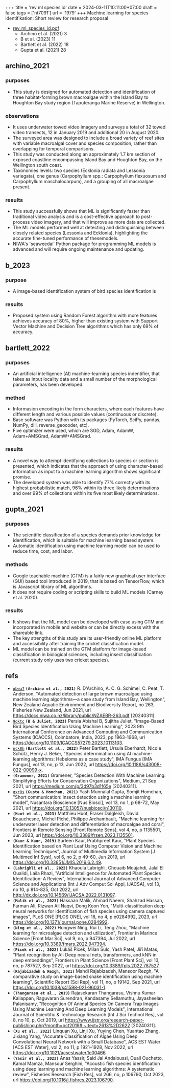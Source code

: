 +++
title = 'rev ml species id'
date = 2024-03-11T10:11:00+07:00
draft = false
tags = ['nt7091']
url = '1979'
+++
Machine learning for species identifikation: Short review for research proposal
<!--more-->

+ [rev_ml_species_id.pdf](https://osf.io/6fsy9)
  - Archino et al. (2021) 3
  - B et al. (2023) 11
  - Bartlett et al. (2022) 18
  - Gupta et al. (2021) 28

## archino_2021
### purposes
+ This study is designed for automated detection and identification of three habitat-forming brown macroalgae within the Island Bay to Houghton Bay study region (Taputeranga Marine Reserve) in Wellington.

### observations
+ It uses underwater towed video imagery and surveys a total of 32 towed video transects, 12 in January 2019 and additional 20 in August 2020.
+ The surveyed area was designed to include a broad variety of reef sites with variable macroalgal cover and species composition, rather than
overlapping for temporal comparisons.
+ This study was conducted along an approximately 1.7 km section of exposed coastline encompassing Island Bay and Houghton Bay, on the Wellington south coast.
+ Taxonomies levels: two species (Ecklonia radiata and Lessonia variegata), one genus (Carpophyllum spp.: Carpophyllum flexuosum and Carpophyllum maschalocarpum), and a grouping of all macroalgae present.

### results
+ This study successfully shows that ML is significantly faster than traditional video analysis and is a cost-effective approach to post-process video imagery, and that will improve as more data are collected.
+ The ML models performed well at detecting and distinguishing between closely related species (Lessonia and Ecklonia), highlighting the accurate fine-tuned performance of thesemodels.
+ NIWA's 'seaweedai' Python package for programming ML models is advanced and will require ongoing maintenance and updating.


## b_2023
### purpose
+ A image-based identification system of  bird species identification is

### results
+ Proposed system using Random Forest algorithm with more features achieves accuracy of 80%, higher than existing system with Support Vector Machine and Decision Tree algorithms which has only 69% of accuracy.


## bartlett_2022
### purposes
+ An artificial intelligence (AI) machine-learning species indentifier, that takes as input locality data and a small number of the morphological parameters, has been developed.

### method
+ Informasion encoding in the form characters, where each features have different length and various possible values (continuous or discrete).
+ Base software was Python with its packages (PyTorch, SciPy, pandas, NumPy, dill, reverse_geocoder, etc).
+ Five optimizer were used, which are SGD, Adam, AdamW, Adam+AMSGrad, AdamW+AMSGrad.

### results
+ A novel way to attempt identifying collections to species or section is presented, which indicates that the approach of using character-based information as input to a machine learning algorithm shows significant promise.
+ The developed system was able to identify 77% correctly with its highest probabilistic match, 96% within its three likely determinations and over 99% of collections within its five most likely determinations.


## gupta_2021
### purposes
+ The scientific classification of a species demands prior knowledge for identification, which is suitable for machine learning based system.
+ Automatic identification using machine learning model can be used to reduce time, cost, and labor.

### methods
+ Google teachable machine (GTM) is a fairly new graphical user interface (GUI) based tool introduced in 2019, that is based on TensorFlow, which is Javascript library of ML algorithms.
+ It does not require coding or scripting skills to build ML models (Carney et al. 2020).

### results
+ It shows that the ML model can be developed with ease using GTM and incorporated in mobile and website or can be directly excess with the shareable link.
+ The key strengths of this study are its user-friendly online ML platform and accessibility after training the cricket classification model.
+ ML model can be trained on the GTM platform for image-based classification in biological sciences, including insect classification (current study only uses two cricket species).


## refs
+ [`qbwa7`](https://osf.io/qbwa7) **`(Archino et al., 2021)`** R. D'Archino, A. C. G. Schimel, C. Peat, T. Anderson, "Automated detection of large brown macroalgae using machine learning algorithms—a case study from Island Bay, Wellington", New Zealand Aquatic Environment and Biodiversity Report, no 263, Fisheries New Zealand, Jun 2021, url https://docs.niwa.co.nz/library/public/NZAEBR-263.pdf [20240311].
+ [`9qktc`](https://osf.io/9qktc) **`(B & Juliet, 2023)`** Persia Abishal B, Sujitha Juliet, "Image-Based Bird Species Identification Using Machine Learning", 2023 9th International Conference on Advanced Computing and Communication Systems (ICACCS), Coimbatore, India, 2023, pp 1963-1968, url https://doi.org/10.1109/ICACCS57279.2023.10113103.
+ [`nck8h`](https://osf.io/nck8h) **`(Bartlett et al., 2022)`** Peter Bartlett, Ursula Eberhardt, Nicole Schütz, Henry J. Beker, "Species determination using AI machine-learning algorithms: Hebeloma as a case study", IMA Fungus [IMA Fungus], vol 13, no, p 13, Jun 2022, url https://doi.org/10.1186/s43008-022-00099-x.
+ **`(Gramener, 2021)`** Gramener, "Species Detection With Machine Learning: Simplifying Efforts for Conservation Organizations", Medium, 21 Sep 2021, url https://medium.com/p/3d97b3d1f65e [20240311].
+ [`qxr8s`](https://osf.io/qxr8s) **`(Gupta & Homchan, 2021)`** Yash Munnalal Gupta, Somjit Homchan, "Short communication: Insect detection using a machine learning model", Nusantara Bioscience [Nus Biosci], vol 13, no 1, p 68-72, May 2021, url https://doi.org/10.13057/nusbiosci/n130110.
+ **`(Huot et al., 2023)`** Matthieu Huot, Fraser Dalgleish, David Beauchesne, Michel Piché, Philippe Archambault, "Machine learning for underwater laser detection and differentiation of macroalgae and coral", Frontiers in Remote Sensing [Front Remote Sens], vol 4, no, p 1135501, Jun 2023, url https://doi.org/10.3389/frsen.2023.1135501.
+ **`(Kaur & Kaur, 2019)`** Surleen Kaur, Prabhpreet Kaur, "Plant Species Identification based on Plant Leaf Using Computer Vision and Machine Learning Techniques", Journal of Multimedia Information System [J Multimed Inf Syst], vol 6, no 2, p 49-60, Jun 2019, url https://doi.org/10.33851/JMIS.2019.6.2.49.
+ **`(Labrighli et al., 2022)`** Khaoula Labrighli, Chouaib Moujahdi, Jalal El Oualidi, Laila Rhazi, "Artificial Intelligence for Automated Plant Species Identification: A Review", International Journal of Advanced Computer Science and Applications [Int J Adv Comput Sci Appl, IJACSA], vol 13, no 10, p 814-825, Oct 2022, url http://dx.doi.org/10.14569/IJACSA.2022.0131097.
+ **`(Malik et al., 2023)`** Hassaan Malik, Ahmad Naeem, Shahzad Hassan, Farman Ali, Rizwan Ali Naqvi, Dong Keon Yon, "Multi-classification deep neural networks for identification of fish species using camera captured images", PLoS ONE [PLOS ONE], vol 18, no 4, p e0284992, 2023, url https://doi.org/10.1371/journal.pone.0284992.
+ **`(Ning et al., 2022)`**
Hongwei Ning, Rui Li, Teng Zhou, "Machine learning for microalgae detection and utilization", Frontier in Marince Science [Front Mar Sci], vol 9, no, p 947394, Jul 2022, url https://doi.org/10.3389/fmars.2022.947394.
+ **`(Picek et al., 2022)`** Lukáš Picek, Milan Šulc, Yash Patel, Jiří Matas, "Plant recognition by AI: Deep neural nets, transformers, and kNN in deep embeddings", Frontiers in Plant Science [Front Plant Sci], vol 13, no, p 787527, Sep 2022, url https://doi.org/10.3389/fpls.2022.787527.
+ **`(Rajabizadeh & Rezgh, 2021)`**
Mahdi Rajabizadeh, Mansoor Rezgh, "A comparative study on image-based snake identification using machine learning", Scientific Report [Sci Rep], vol 11, no, p 19142, Sep 2021, url https://doi.org/10.1038/s41598-021-96031-1.
+ **`(Thangarasu et al., 2019)`** Rajasekaran Thangarasu, Vishnu Kumar Kaliappan, Raguvaran Surendran, Kandasamy Sellamuthu, Jayasheelan Palanisamy, "Recognition Of Animal Species On Camera Trap Images Using Machine Learning And Deep Learning Models", International Journal of Scientific & Technology Research [Int J Sci Technol Res], vol 8, no 10, p, Oct 2019, url https://www.ijstr.org/research-paper-publishing.php?month=oct2019#:~:text=2613%2D2622 [20240311].
+ **`(Xu et al., 2022)`**
Linquan Xu, Linji Xu, Yuying Chen, Yuantao Zhang, Jixiang Yang, "Accurate Classification of Algae Using Deep Convolutional Neural Network with a Small Database", ACS EST Water [ACS EST Water], vol 2, no 11, p 1921–1928, Nov 2022, url https://doi.org/10.1021/acsestwater.1c00466.
+ **`(Yasir et al., 2023)`** Anas Yassir, Said Jai Andaloussi, Ouail Ouchetto, Kamal Mamza, Mansour Serghini, "Acoustic fish species identification using deep learning and machine learning algorithms: A systematic review", Fisheries Research [Fish Res], vol 266, no, p 106790, Oct 2023, url https://doi.org/10.1016/j.fishres.2023.106790.
